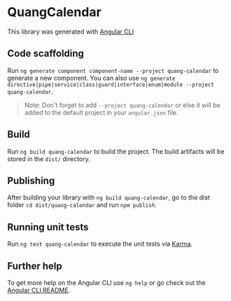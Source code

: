 # QuangCalendar

This library was generated with [Angular CLI](https://github.com/angular/angular-cli) 

## Code scaffolding

Run `ng generate component component-name --project quang-calendar` to generate a new component. You can also use `ng generate directive|pipe|service|class|guard|interface|enum|module --project quang-calendar`.
> Note: Don't forget to add `--project quang-calendar` or else it will be added to the default project in your `angular.json` file. 

## Build

Run `ng build quang-calendar` to build the project. The build artifacts will be stored in the `dist/` directory.

## Publishing

After building your library with `ng build quang-calendar`, go to the dist folder `cd dist/quang-calendar` and run `npm publish`.

## Running unit tests

Run `ng test quang-calendar` to execute the unit tests via [Karma](https://karma-runner.github.io).

## Further help

To get more help on the Angular CLI use `ng help` or go check out the [Angular CLI README](https://github.com/angular/angular-cli/blob/master/README.md).
